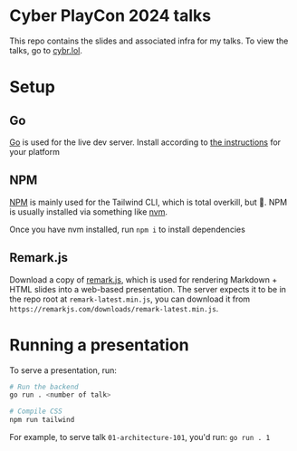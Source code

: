 # Cyber PlayCon 2024 talks

This repo contains the slides and associated infra for my talks. To view the talks, go to [cybr.lol](https://cybr.lol).

# Setup

## Go

[Go](https://go.dev/) is used for the live dev server. Install according to [the instructions](https://go.dev/doc/install) for your platform

## NPM

[NPM](https://www.npmjs.com/package/npm) is mainly used for the Tailwind CLI, which is total overkill, but :shrug:. NPM is usually installed via something like [nvm](https://github.com/nvm-sh/nvm).

Once you have nvm installed, run `npm i` to install dependencies

## Remark.js

Download a copy of [remark.js](https://github.com/gnab/remark), which is used for rendering Markdown + HTML slides into a web-based presentation. The server expects it to be in the repo root at `remark-latest.min.js`, you can download it from `https://remarkjs.com/downloads/remark-latest.min.js`.

# Running a presentation

To serve a presentation, run:

```bash
# Run the backend
go run . <number of talk>

# Compile CSS
npm run tailwind
```

For example, to serve talk `01-architecture-101`, you'd run:  `go run . 1`
